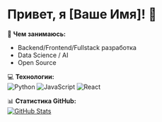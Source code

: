 # Привет, я [Ваше Имя]! 👋  

🚀 **Чем занимаюсь:**  
- Backend/Frontend/Fullstack разработка  
- Data Science / AI  
- Open Source  

💻 **Технологии:**  
![Python](https://img.shields.io/badge/-Python-3776AB?logo=python&logoColor=white)
![JavaScript](https://img.shields.io/badge/-JavaScript-F7DF1E?logo=javascript&logoColor=black)
![React](https://img.shields.io/badge/-React-61DAFB?logo=react&logoColor=black)

📊 **Статистика GitHub:**  
[![GitHub Stats](https://github-readme-stats.vercel.app/api?username=ваш_ник&show_icons=true&theme=radical)](https://github.com/ваш_ник)  
